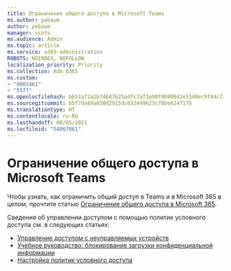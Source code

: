 ```yaml
---
title: Ограничение общего доступа в Microsoft Teams
ms.author: pebaum
author: pebaum
manager: scotv
ms.audience: Admin
ms.topic: article
ms.service: o365-administration
ROBOTS: NOINDEX, NOFOLLOW
localization_priority: Priority
ms.collection: Adm_O365
ms.custom:
- "9002461"
- "5577"
ms.openlocfilehash: b651af2a2b74647625adfc7af3a90f90808d1e51d0ec9f04c73313fd7232c4ac
ms.sourcegitcommit: b5f7da89a650d2915dc652449623c78be6247175
ms.translationtype: HT
ms.contentlocale: ru-RU
ms.lasthandoff: 08/05/2021
ms.locfileid: "54067061"
---
```

# <a name="limit-sharing-in-microsoft-teams"></a>Ограничение общего доступа в Microsoft Teams

Чтобы узнать, как ограничить общий доступ в Teams и в Microsoft 365 в целом, прочтите статью [Ограничение общего доступа в Microsoft 365](https://docs.microsoft.com/microsoft-365/solutions/microsoft-365-limit-sharing?view=o365-worldwide).

Сведения об управлении доступом с помощью политик условного доступа см. в следующих статьях:

- [Управление доступом с неуправляемых устройств](https://docs.microsoft.com/sharepoint/control-access-from-unmanaged-devices)
- [Учебное руководство: блокирование загрузки конфиденциальной информации](https://docs.microsoft.com/cloud-app-security/use-case-proxy-block-session-aad)
- [Настройка политик условного доступа](https://docs.microsoft.com/microsoft-365/business/set-up-conditional-access-policies?view=o365-worldwide)
